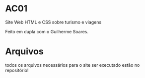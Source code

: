 # AC01
Site Web HTML e CSS sobre turismo e viagens

Feito em dupla com o Guilherme Soares.

# Arquivos
todos os arquivos necessários para o site ser executado estão no repositório!
